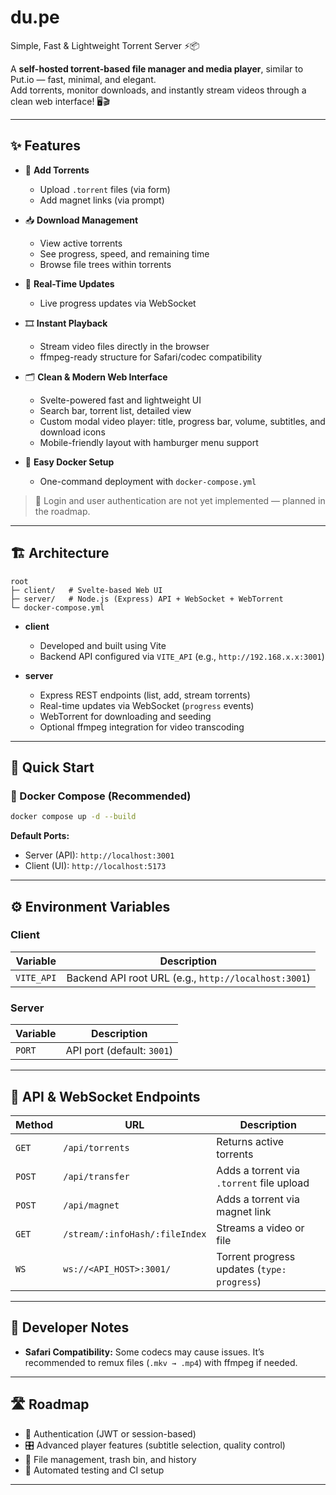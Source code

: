 # du.pe

Simple, Fast & Lightweight Torrent Server ⚡📦

A **self-hosted torrent-based file manager and media player**, similar to Put.io — fast, minimal, and elegant.  
Add torrents, monitor downloads, and instantly stream videos through a clean web interface! 🖥️🎬

---

## ✨ Features

- 🧲 **Add Torrents**  
  - Upload `.torrent` files (via form)  
  - Add magnet links (via prompt)

- 📥 **Download Management**  
  - View active torrents  
  - See progress, speed, and remaining time  
  - Browse file trees within torrents

- 🔴 **Real-Time Updates**  
  - Live progress updates via WebSocket

- 🎞️ **Instant Playback**  
  - Stream video files directly in the browser  
  - ffmpeg-ready structure for Safari/codec compatibility

- 🗂️ **Clean & Modern Web Interface**  
  - Svelte-powered fast and lightweight UI  
  - Search bar, torrent list, detailed view  
  - Custom modal video player: title, progress bar, volume, subtitles, and download icons  
  - Mobile-friendly layout with hamburger menu support

- 🐳 **Easy Docker Setup**  
  - One-command deployment with `docker-compose.yml`

> 📝 Login and user authentication are not yet implemented — planned in the roadmap.

---

## 🏗️ Architecture

```
root
├─ client/   # Svelte-based Web UI
├─ server/   # Node.js (Express) API + WebSocket + WebTorrent
└─ docker-compose.yml
```

- **client**  
  - Developed and built using Vite  
  - Backend API configured via `VITE_API` (e.g., `http://192.168.x.x:3001`)

- **server**  
  - Express REST endpoints (list, add, stream torrents)  
  - Real-time updates via WebSocket (`progress` events)  
  - WebTorrent for downloading and seeding  
  - Optional ffmpeg integration for video transcoding

---

## 🚀 Quick Start

### 🐳 Docker Compose (Recommended)
```bash
docker compose up -d --build
```

**Default Ports:**
- Server (API): `http://localhost:3001`
- Client (UI): `http://localhost:5173`

---

## ⚙️ Environment Variables

### Client
| Variable | Description |
|-----------|--------------|
| `VITE_API` | Backend API root URL (e.g., `http://localhost:3001`) |

### Server
| Variable | Description |
|-----------|--------------|
| `PORT` | API port (default: `3001`) |

---

## 🔌 API & WebSocket Endpoints

| Method | URL | Description |
|--------|-----|-------------|
| `GET` | `/api/torrents` | Returns active torrents |
| `POST` | `/api/transfer` | Adds a torrent via `.torrent` file upload |
| `POST` | `/api/magnet` | Adds a torrent via magnet link |
| `GET` | `/stream/:infoHash/:fileIndex` | Streams a video or file |
| `WS` | `ws://<API_HOST>:3001/` | Torrent progress updates (`type: progress`) |

---

## 🧠 Developer Notes

- **Safari Compatibility:** Some codecs may cause issues. It’s recommended to remux files (`.mkv → .mp4`) with ffmpeg if needed.  

---

## 🛣️ Roadmap

- 🔐 Authentication (JWT or session-based)  
- 🎛️ Advanced player features (subtitle selection, quality control)  
- 🧹 File management, trash bin, and history  
- 🧪 Automated testing and CI setup

---
